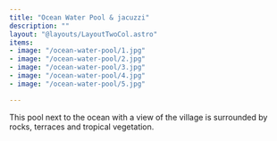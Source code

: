 ```yaml
---
title: "Ocean Water Pool & jacuzzi"
description: ""
layout: "@layouts/LayoutTwoCol.astro"
items:
- image: "/ocean-water-pool/1.jpg"
- image: "/ocean-water-pool/2.jpg"
- image: "/ocean-water-pool/3.jpg"
- image: "/ocean-water-pool/4.jpg"
- image: "/ocean-water-pool/5.jpg"

---
```

This pool next to the ocean with a view of the village is surrounded by rocks, terraces and tropical vegetation.


